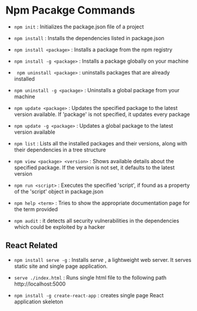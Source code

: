 # Npm Pacakge Commands 

- `npm init`
	: Initializes the package.json file of a project

- `npm install`
	: Installs the dependencies listed in package.json

- `npm install <package>`
	: Installs a package from the npm registry

- `npm install -g <package>`
	: Installs a package globally on your machine

- ` npm uninstall <package>`
	: uninstalls packages that are already installed

- `npm uninstall -g <package>`
	: Uninstalls a global package from your machine

- `npm update <package>`
	: Updates the specified package to the latest version available. If 'package' is not specified, it updates every package

- `npm update -g <package>`
	: Updates a global package to the latest version available

- `npm list`
	: Lists all the installed packages and their versions, along with their dependencies in a tree structure

- `npm view <package> <version>`
	: Shows available details about the specified package. If the version is not set, it defaults to the latest version

- `npm run <script>`
	: Executes the specified 'script', if found as a property of the 'script' object in package.json

- `npm help <term>`
	: Tries to show the appropriate documentation page for the term provided 

- `npm audit`
	: it detects all security vulnerabilities in the dependencies which could be exploited by a hacker

## React Related

- `npm install serve -g`
	: Installs *serve* , a lightweight web server. It serves static site and single page application.

- `serve ./index.html`
	: Runs single html file to the following path http://localhost:5000

- `npm install -g create-react-app`
	:  creates single page React application skeleton